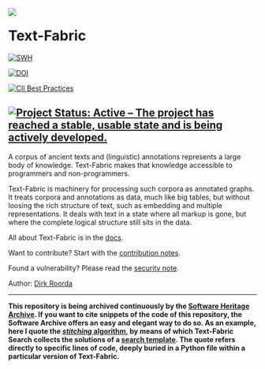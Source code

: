 <img src="/tf/docs/images/tf-small.png" align="left"/>

# Text-Fabric

[![SWH](https://archive.softwareheritage.org/badge/origin/https://github.com/annotation/text-fabric/)](https://archive.softwareheritage.org/browse/origin/https://github.com/annotation/text-fabric/)

[![DOI](https://zenodo.org/badge/DOI/10.5281/zenodo.1008899.svg)](https://doi.org/10.5281/zenodo.592193)

[![CII Best Practices](https://bestpractices.coreinfrastructure.org/projects/2592/badge)](https://bestpractices.coreinfrastructure.org/projects/2592)

[![Project Status: Active – The project has reached a stable, usable state and is being actively developed.](https://www.repostatus.org/badges/latest/active.svg)](https://www.repostatus.org/#active)
---

A corpus of ancient texts and (linguistic) annotations represents a large body of knowledge.
Text-Fabric makes that knowledge accessible to programmers and non-programmers.

Text-Fabric is machinery for processing such corpora as annotated graphs.
It treats corpora and annotations as data, much like big tables, but without
loosing the rich structure of text, such as embedding and multiple representations.
It deals with text in a state where all markup is gone, but where the complete logical
structure still sits in the data.

All about Text-Fabric is in the
[docs](https://annotation.github.io/text-fabric/tf).

Want to contribute?
Start with the [contribution notes](codestyle/contributing.md).

Found a vulnerability? Please read the [security note](SECURITY.md).

Author: [Dirk Roorda](https://github.com/dirkroorda)

---

**This repository is being archived continuously by the 
[Software Heritage Archive](https://archive.softwareheritage.org).
If you want to cite snippets of the code of this repository, the Software Archive
offers an easy and elegant way to do so.
As an example, here I quote the 
[*stitching* algorithm](https://archive.softwareheritage.org/swh:1:cnt:6169c074089ddc8a0e048cb67e1fec57857ef54d;lines=3224-3270/),
by means of which Text-Fabric Search collects the solutions of a
[search template](https://annotation.github.io/text-fabric/tf/about/use.html).
The quote refers directly to specific lines of code, deeply buried in
a Python file within a particular version of Text-Fabric.**
